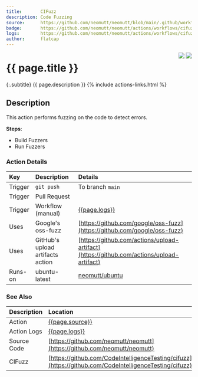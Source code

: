 ```yaml
---
title:       CIFuzz
description: Code Fuzzing
source:      https://github.com/neomutt/neomutt/blob/main/.github/workflows/cifuzz.yml
badge:       https://github.com/neomutt/neomutt/actions/workflows/cifuzz.yml/badge.svg
logs:        https://github.com/neomutt/neomutt/actions/workflows/cifuzz.yml
author:      flatcap
---
```


<div style="float: right;">
<a href="{{page.logs}}"><img src="{{page.badge}}" /></a>
<a href="https://github.com/CodeIntelligenceTesting/cifuzz"><img src="/images/distro/cifuzz.png" /></a>
</div>

# {{ page.title }}

{:.subtitle}
{{ page.description }}
{% include actions-links.html %}

## Description

This action performs fuzzing on the code to detect errors.

**Steps**:
- Build Fuzzers
- Run Fuzzers

### Action Details

| Key     | Description                                                            | Details                                                                                                                                  |
| :------ | :--------------------------------------------------------------------- | :--------------------------------------------------------------------------------------------------------------------------------------- |
| Trigger | `git push`                                                             | To branch `main`                                                                                                                         |
| Trigger | Pull Request                                                           |                                                                                                                                          |
| Trigger | Workflow (manual)                                                      | [{{page.logs}}]({{page.logs}})                                                                                                           |
| Uses    | Google's oss-fuzz                                                      | [https://github.com/google/oss-fuzz](https://github.com/google/oss-fuzz)                                                                 |
| Uses    | GitHub's upload artifacts action                                       | [https://github.com/actions/upload-artifact](https://github.com/actions/upload-artifact)                                                 |
| Runs-on | ubuntu-latest                                                          | [neomutt/ubuntu](https://ghcr.io/neomutt/ubuntu)                                                                                         |

### See Also

| Description | Location                                                                                               |
| :---------- | :----------------------------------------------------------------------------------------------------- |
| Action      | [{{page.source}}]({{page.source}})                                                                     |
| Action Logs | [{{page.logs}}]({{page.logs}})                                                                         |
| Source Code | [https://github.com/neomutt/neomutt](https://github.com/neomutt/neomutt)                               |
| CIFuzz      | [https://github.com/CodeIntelligenceTesting/cifuzz](https://github.com/CodeIntelligenceTesting/cifuzz) |

